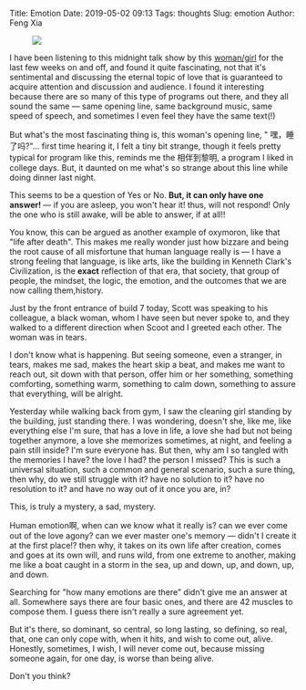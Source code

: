 Title: Emotion
Date: 2019-05-02 09:13
Tags: thoughts
Slug: emotion
Author: Feng Xia

<figure class="col l7 m7 s12">
  <img src="{{SITEURL}}/images/reddit%20cat.jpg"/>
</figure>


I have been listening to this midnight talk show by this [woman/girl][2]
for the last few weeks on and off, and found it quite fascinating, not
that it's sentimental and discussing the eternal topic of love that is
guaranteed to acquire attention and discussion and audience. I found
it interesting because there are so many of this type of programs out
there, and they all sound the same &mdash; same opening line, same
background music, same speed of speech, and sometimes I even feel they
have the same text(!)

But what's the most fascinating thing is, this woman's opening line, "
嘿，睡了吗?"... first time hearing it, I felt a tiny bit strange,
though it feels pretty typical for program like this, reminds me the
相伴到黎明, a program I liked in college days. But, it daunted on me
what's so strange about this line while doing dinner last night.

This seems to be a question of Yes or No. **But, it can only have one
answer!** &mdash; if you are asleep, you won't hear it! thus, will not
respond! Only the one who is still awake, will be able to answer, if
at all!!

You know, this can be argued as another example of oxymoron, like that
"life after death". This makes me really wonder just how bizzare and
being the root cause of all misfortune that human language really is
&mdash; I have a strong feeling that language, is like arts, like the
building in Kenneth Clark's Civilization, is the **exact** reflection
of that era, that society, that group of people, the mindset, the
logic, the emotion, and the outcomes that we are now calling
them,history.

Just by the front entrance of build 7 today, Scott was speaking to his
colleague, a black woman, whom I have seen but never spoke to, and
they walked to a different direction when Scoot and I greeted each
other. The woman was in tears.

I don't know what is happening. But seeing someone, even a stranger,
in tears, makes me sad, makes the heart skip a beat, and makes me want
to reach out, sit down with that person, offer him or her something,
something comforting, something warm, something to calm down,
something to assure that everything, will be alright.

Yesterday while walking back from gym, I saw the cleaning girl
standing by the building, just standing there. I was wondering,
doesn't she, like me, like everything else I'm sure, that has a love
in life, a love she had but not being together anymore, a love she
memorizes sometimes, at night, and feeling a pain still inside? I'm
sure everyone has. But then, why am I so tangled with the memories I
have? the love I had? the person I missed? This is such a universal
situation, such a common and general scenario, such a sure thing, then
why, do we still struggle with it? have no solution to it? have no
resolution to it? and have no way out of it once you are, in?

This, is truly a mystery, a sad, mystery.

Human emotion啊, when can we know what it really is? can we ever come
out of the love agony? can we ever master one's memory &mdash; didn't
I create it at the first place!? then why, it takes on its own life
after creation, comes and goes at its own will, and runs wild, from
one extreme to another, making me like a boat caught in a storm in the
sea, up and down, up, and down, up, and down.

Searching for "how many emotions are there" didn't give me an answer
at all. Somewhere says there are four basic ones, and there are 42
muscles to compose them. I guess there isn't really a sure agreement
yet.

But it's there, so dominant, so central, so long lasting, so defining,
so real, that, one can only cope with, when it hits, and wish to come
out, alive. Honestly, sometimes, I wish, I will never come out,
because missing someone again, for one day, is worse than being alive.

Don't you think?

[1]: https://en.wikipedia.org/wiki/Civilisation_(TV_series)
[2]: https://www.weibo.com/u/1846267753
